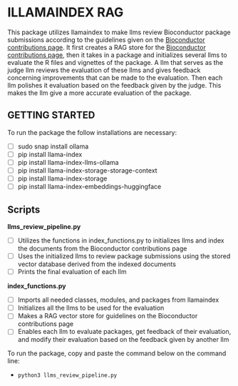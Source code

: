 # ILLAMAINDEX RAG 

This package utilizes llamaindex to make llms review Bioconductor package submissions according to the guidelines given on the [Bioconductor contributions page](https://contributions.bioconductor.org/). 
It first creates a RAG store for the [Bioconductor contributions page](https://contributions.bioconductor.org/), then it takes in a package and initializes several llms to evaluate the 
R files and vignettes of the package. A llm that serves as the judge llm reviews the evaluation of these llms and gives feedback concerning improvements that can be made to the evaluation. 
Then each llm polishes it evaluation based on the feedback given by the judge. This makes the llm give a more accurate evaluation of the package.

## GETTING STARTED
To run the package the follow installations are necessary:
- [ ] sudo snap install ollama
- [ ] pip install llama-index
- [ ] pip install llama-index-llms-ollama
- [ ] pip install llama-index-storage-storage-context
- [ ] pip install llama-index-storage
- [ ] pip install llama-index-embeddings-huggingface

## Scripts
**llms_review_pipeline.py**
- [ ] Utilizes the functions in index_functions.py to initializes llms and index the documents from the Bioconductor contributions page
- [ ] Uses the initialized llms to review package submissions using the stored vector database derived from the indexed documents
- [ ] Prints the final evaluation of each llm

**index_functions.py**
- [ ] Imports all needed classes, modules, and packages from llamaindex
- [ ] Initializes all the llms to be used for the evaluation
- [ ] Makes a RAG vector store for guidelines on the Bioconductor contributions page
- [ ] Enables each llm to evaluate packages, get feedback of their evaluation, and modify their evaluation based on the feedback given by another llm

To run the package, copy and paste the command below on the command line:
  - `python3 llms_review_pipeline.py`
